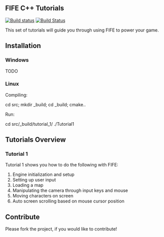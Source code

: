 ## FIFE C++ Tutorials

[![Build status](https://ci.appveyor.com/api/projects/status/w68crw0n1ce75ccv?svg=true)](https://ci.appveyor.com/project/jakoch/fifengine-cpp-tutorials)
[![Build Status](https://travis-ci.org/fifengine/cpp-tutorials.svg?branch=master)](https://travis-ci.org/fifengine/cpp-tutorials)

This set of tutorials will guide you through using FIFE to power your game.

## Installation 

### Windows

TODO

### Linux

Compiling:

cd src; mkdir _build; cd _build; cmake..

Run:

cd src/_build/tutorial_1/ ./Tutorial1

## Tutorials Overview

### Tutorial 1 

Tutorial 1 shows you how to do the following with FIFE:

1. Engine initialization and setup
2. Setting up user input
3. Loading a map
4. Manipulating the camera through input keys and mouse
5. Moving characters on screen
6. Auto screen scrolling based on mouse cursor position

## Contribute

Please fork the project, if you would like to contribute!
